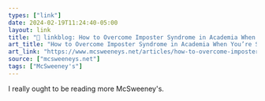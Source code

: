 ```yaml
---
types: ["link"]
date: 2024-02-19T11:24:40-05:00
layout: link
title: "🔗 linkblog: How to Overcome Imposter Syndrome in Academia When You’re Six Raccoons Living in a Fjällräven Parka'"
art_title: "How to Overcome Imposter Syndrome in Academia When You’re Six Raccoons Living in a Fjällräven Parka"
art_link: "https://www.mcsweeneys.net/articles/how-to-overcome-imposter-syndrome-in-academia-when-youre-six-raccoons-living-in-a-fjallraven-parka"
source: ["mcsweeneys.net"]
tags: ["McSweeney's"]
---
```

I really ought to be reading more McSweeney's.
